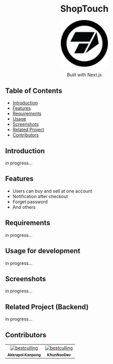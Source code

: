 <h1 align="center">ShopTouch</h1>
<p align="center">
  <img width="150" src="https://raw.githubusercontent.com/TouchMyLike/ShopTouch/main/public/Logo.png"/>
</p>
<p align="center">
  Built with Next.js
</p>

## Table of Contents

- [Introduction](#introduction)
- [Features](#features)
- [Requirements](#requirements)
- [Usage](#usage-for-development)
- [Screenshots](#screenshots)
- [Related Project](#related-project-backend)
- [Contributors](#contributors)

## Introduction
in progress...

## Features
* Users can buy and sell at one account
* Notification after checkout
* Forget password
* And others

## Requirements
in progress...

## Usage for development
in progress...

## Screenshots
in progress...

## Related Project (Backend)
in progress...

## Contributors
<center>
  <table>
    <tr>
      <td align="center">
        <a href="https://github.com/bestculling">
          <img width="100" src="https://avatars.githubusercontent.com/u/42959703?s=400&u=dd8b2622c80058ccb953aeb6c43b67d7dbf0fe02&v=4" alt="bestculling"><br/>
          <sub><b>Akkrapol Kanpong</b></sub>
        </a>
      </td>
      <td align="center">
        <a href="https://github.com/KhunNooDev">
          <img width="100" src="https://avatars.githubusercontent.com/u/43615881?v=4" alt="bestculling"><br/>
          <sub><b>KhunNooDev</b></sub>
        </a>
      </td>
    </tr>
  </table>
</center>